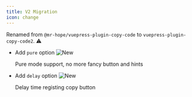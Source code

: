 ```yaml
---
title: V2 Migration
icon: change
---
```


Renamed from `@mr-hope/vuepress-plugin-copy-code` to `vuepress-plugin-copy-code2`. ⚠

- Add `pure` option ![New](https://img.shields.io/badge/-New-brightgreen)

  Pure mode support, no more fancy button and hints

- Add `delay` option ![New](https://img.shields.io/badge/-New-brightgreen)

  Delay time registing copy button
